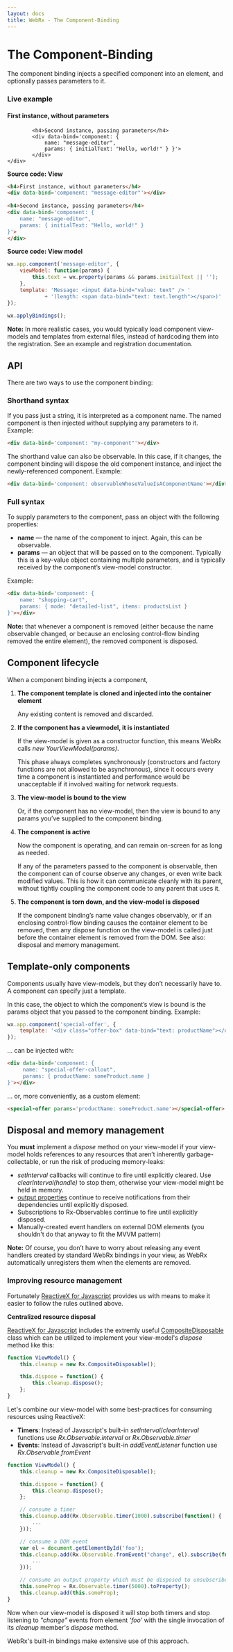 ```yaml
---
layout: docs
title: WebRx - The Component-Binding
---
```

# The Component-Binding

The component binding injects a specified component into an element, and optionally passes parameters to it.

<div class="panel panel-default" id="component-binding-example1">
	<div class="panel-heading">
		<h3 class="panel-title">Live example</h3>
	</div>
	<div class="panel-body">
		<h4>First instance, without parameters</h4>
			<div data-bind='component: "message-editor"'></div>
 
			<h4>Second instance, passing parameters</h4>
			<div data-bind='component: {
				name: "message-editor",
				params: { initialText: "Hello, world!" } }'>
			</div>
	</div>
</div>
  
<script type="text/javascript">
wx.app.component('message-editor', {
    viewModel: function(params) {
        this.text = wx.property(params && params.initialText || '');
    },
    template: 'Message: <input data-bind="value: text" /> '
            + '(length: <span data-bind="text: text.length"></span>)'
});
 
wx.applyBindings(undefined, document.getElementById('component-binding-example1'));
</script>

**Source code: View**

```html
<h4>First instance, without parameters</h4>
<div data-bind='component: "message-editor"'></div>
 
<h4>Second instance, passing parameters</h4>
<div data-bind='component: {
    name: "message-editor",
    params: { initialText: "Hello, world!" } 
}'>
</div>
```

**Source code: View model**

```javascript
wx.app.component('message-editor', {
    viewModel: function(params) {
        this.text = wx.property(params && params.initialText || '');
    },
    template: 'Message: <input data-bind="value: text" /> '
            + '(length: <span data-bind="text: text.length"></span>)'
});
 
wx.applyBindings();
```

**Note:** In more realistic cases, you would typically load component view-models and templates from external files, 
instead of hardcoding them into the registration. See an example and registration documentation.

## API

There are two ways to use the component binding:

### Shorthand syntax

If you pass just a string, it is interpreted as a component name. The named component is then injected without supplying any parameters to it. Example:

```html
<div data-bind='component: "my-component"'></div>
```

The shorthand value can also be observable. In this case, if it changes, the component binding will dispose the old 
component instance, and inject the newly-referenced component. Example:

```html
<div data-bind='component: observableWhoseValueIsAComponentName'></div>
```

### Full syntax

To supply parameters to the component, pass an object with the following properties:

- **name** — the name of the component to inject. Again, this can be observable.
- **params** — an object that will be passed on to the component. Typically this is a key-value object containing multiple parameters, and is typically received by the component’s view-model constructor.

Example:

```html
<div data-bind='component: {
    name: "shopping-cart",
    params: { mode: "detailed-list", items: productsList }
}'></div>
```

**Note:** that whenever a component is removed (either because the name observable changed, or because an 
enclosing control-flow binding removed the entire element), the removed component is disposed.

## Component lifecycle

When a component binding injects a component,

1. **The component template is cloned and injected into the container element**

	Any existing content is removed and discarded.

2. **If the component has a viewmodel, it is instantiated**

	If the view-model is given as a constructor function, this means WebRx calls *new YourViewModel(params)*.

	This phase always completes synchronously (constructors and factory functions are not allowed to be asynchronous), 
	since it occurs every time a component is instantiated and performance would be unacceptable if it involved waiting 
	for network requests.

3. **The view-model is bound to the view**

	Or, if the component has no view-model, then the view is bound to any params you’ve supplied to the component binding.

4. **The component is active**

	Now the component is operating, and can remain on-screen for as long as needed.

	If any of the parameters passed to the component is observable, then the component can of course observe any changes, 
	or even write back modified values. This is how it can communicate cleanly with its parent, without tightly coupling the 
	component code to any parent that uses it.

5. **The component is torn down, and the view-model is disposed**

	If the component binding’s name value changes observably, or if an enclosing control-flow binding causes the container 
	element to be removed, then any dispose function on the view-model is called just before the container element is removed 
	from the DOM. See also: disposal and memory management.


## Template-only components

Components usually have view-models, but they don’t necessarily have to. A component can specify just a template.

In this case, the object to which the component’s view is bound is the params object that you passed to the component binding. Example:

```javascript
wx.app.component('special-offer', {
    template: '<div class="offer-box" data-bind="text: productName"></div>'
});
```
… can be injected with:

```html
<div data-bind='component: {
     name: "special-offer-callout",
     params: { productName: someProduct.name }
}'></div>
```

… or, more conveniently, as a custom element:

```html
<special-offer params='productName: someProduct.name'></special-offer>
```

## Disposal and memory management

You **must** implement a *dispose* method on your view-model if your view-model holds references to any resources 
that aren’t inherently garbage-collectable, or run the risk of producing memory-leaks:

- *setInterval* callbacks will continue to fire until explicitly cleared.
	Use *clearInterval(handle)* to stop them, otherwise your view-model might be held in memory.
- [output properties](/docs/output-properties.html#start) continue to receive notifications from their dependencies until explicitly disposed.
- Subscriptions to Rx-Observables continue to fire until explicitly disposed.
- Manually-created event handlers on external DOM elements (you shouldn't do that anyway to fit the MVVM pattern)

**Note:** Of course, you don’t have to worry about releasing any event handlers created by standard WebRx bindings in your view, 
as WebRx automatically unregisters them when the elements are removed.

### Improving resource management

Fortunately [ReactiveX for Javascript](https://github.com/Reactive-Extensions/RxJS/tree/master/doc) provides us with 
means to make it easier to follow the rules outlined above.

**Centralized resource disposal**

[ReactiveX for Javascript](https://github.com/Reactive-Extensions/RxJS/tree/master/doc) includes the extremly useful
[CompositeDisposable](https://github.com/Reactive-Extensions/RxJS/blob/master/doc/api/disposables/compositedisposable.md) 
class which can be utilized to implement your view-model's *dispose* method like this:

```javascript
function ViewModel() {
	this.cleanup = new Rx.CompositeDisposable();

	this.dispose = function() {
		this.cleanup.dispose();
	};
}
```

Let's combine our view-model with some best-practices for consuming resources using ReactiveX:

- **Timers**: Instead of Javascript's built-in *setInterval*/*clearInterval* functions use *Rx.Observable.interval* or *Rx.Observable.timer*
- **Events**: Instead of Javascript's built-in *addEventListener* function use *Rx.Observable.fromEvent*


```javascript
function ViewModel() {
	this.cleanup = new Rx.CompositeDisposable();

	this.dispose = function() {
		this.cleanup.dispose();
	};

	// consume a timer
	this.cleanup.add(Rx.Observable.timer(1000).subscribe(function() {
		...
	}));

	// consume a DOM event
	var el = document.getElementById('foo');
	this.cleanup.add(Rx.Observable.fromEvent("change", el).subscribe(function(event) {
		...
	}));

	// consume an output property which must be disposed to unsubscribe from its source-observable
	this.someProp = Rx.Observable.timer(5000).toProperty();
	this.cleanup.add(this.someProp);
}
```

Now when our view-model is disposed it will stop both timers and stop listening to *"change"* events from element *'foo'*
with the single invocation of its *cleanup* member's *dispose* method.

WebRx's built-in bindings make extensive use of this approach.